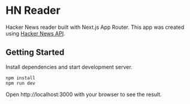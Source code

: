 # HN Reader

Hacker News reader built with Next.js App Router. This app was created using [Hacker News API](https://github.com/HackerNews/API).

## Getting Started

Install dependencies and start development server.

```
npm install
npm run dev
```

Open http://localhost:3000 with your browser to see the result.
